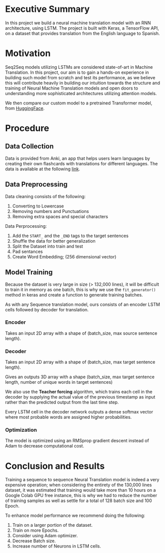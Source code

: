 # Executive Summary 
In this project we build a neural machine translation model with an RNN architecture, using LSTM. The project is built with Keras, a TensorFlow API, on a dataset that provides translation from the English language to Spanish.
# Motivation
Seq2Seq models utilizing LSTMs are considered state-of-art in Machine Translation. In this project, our aim is to gain a hands-on experience in building such model from scratch and test its performance, as we believe this will contribute heavily in building our intuition towards the structure and training of Neural Machine Translation models and open doors to understanding more sophisticated architectures utilizing attention models.


We then compare our custom model to a pretrained Transformer model, from [HuggingFace](https://huggingface.co/Helsinki-NLP/opus-mt-en-es).
# Procedure
## Data Collection
Data is provided from Anki, an app that helps users learn languages by creating their own flashcards with translations for different languages. The data is available at the following [link](https://www.manythings.org/anki/).
## Data Preprocessing
Data cleaning consists of the following:
1. Converting to Lowercase
2. Removing numbers and Punctuations
3. Removing extra spaces and special characters

Data Perprocessing:
1. Add the `START_` and the `_END` tags to the target sentences
1. Shuffle the data for better generalization
2. Split the Dataset into train and test
3. Pad sentances
4. Create Word Embedding; (256 dimensional vector)

## Model Training
Because the dataset is very large in size (> 132,000 lines), it will be difficult to train it in memory as one batch, this is why we use the `fit_generator()` method in keras and create a function to generate training batches.


As with any Sequence translation model, ours consists of an encoder LSTM cells followed by decoder for translation. 


### Encoder
Takes an input 2D array with a shape of (batch_size, max source sentence length).

### Decoder
Takes an input 2D array with a shape of (batch_size, max target sentence length).

Gives an outputs 3D array with a shape (batch_size, max target sentence length, number of unique words in target sentences)

We also use the **Teacher forcing** algorithm, which trains each cell in the decoder by supplying the actual value of the previous timestamp as input rather than the predicted output from the last time step.


Every LSTM cell in the decoder network outputs a dense softmax vector where most probable words are assigned higher probabilities.

### Optimization
The model is optimized using an RMSprop gradient descent instead of Adam to decrease computational cost.

# Conclusion and Results
Training a sequence to sequence Neural Translation model is indeed a very expensive operation; when considering the entirety of the 130,000 lines dataset, it was estimated that training would take more than 10 hours on a Google Colab GPU free instance, this is why we had to reduce the number of training samples as well as settle for a total of 128 batch size and 100 Epoch.


To enhance model performance we recommend doing the following:
1. Train on a larger portion of the dataset.
2. Train on more Epochs.
3. Consider using Adam optimizer.
4. Decrease Batch size.
5. Increase number of Neurons in LSTM cells.

